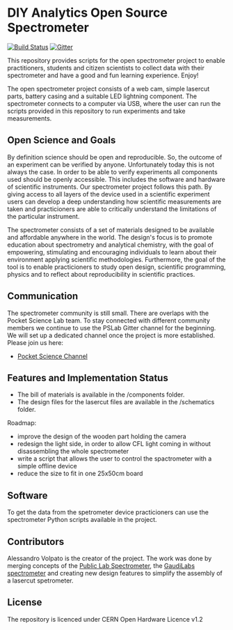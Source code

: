 # DIY Analytics Open Source Spectrometer


[![Build Status](https://travis-ci.com/OpnTec/spectrometer-python.svg?branch=master)](https://travis-ci.com/OpnTec/spectrometer-python)
[![Gitter](https://badges.gitter.im/fossasia/pslab.svg)](https://gitter.im/fossasia/pslab?utm_source=badge&utm_medium=badge&utm_campaign=pr-badge)

This repository provides scripts for the open spectrometer project to enable practitioners, students and citizen scientists to collect data with their spectrometer and have a good and fun learning experience. Enjoy!

The open spectrometer project consists of a web cam, simple lasercut parts, battery casing and a suitable LED lightning component. The spectrometer connects to a computer via USB, where the user can run the scripts provided in this repository to run experiments and take measurements. 

## Open Science and Goals

By definition science should be open and reproducible. So, the outcome of an experiment can be verified by anyone. Unfortunately today this is not always the case. In order to be able to verify experiments all components used should be openly accessible. This includes the software and hardware of scientific instruments. Our spectrometer project follows this path. By giving access to all layers of the device used in a scientific experiment users can develop a deep understanding how scientific measurements are taken and practicioners are able to critically understand the limitations of the particular instrument.

The spectrometer consists of a set of materials designed to be available and affordable anywhere in the world. The design's focus is to promote education about spectrometry and analytical chemistry, with the goal of empowering, stimulating and encouraging individuals to learn about their environment applying scientific methodologies. Furthermore, the goal of the tool is to enable practicioners to study open design, scientific programming, physics and to reflect about reproducibility in scientific practices.

## Communication

The spectrometer community is still small. There are overlaps with the Pocket Science Lab team. To stay connected with different community members we continue to use the PSLab Gitter channel for the beginning. We will set up a dedicated channel once the project is more established. Please join us here:
* [Pocket Science Channel](https://gitter.im/fossasia/pslab)

## Features and Implementation Status

- The bill of materials is available in the /components folder.
- The design files for the lasercut files are available in the /schematics folder.

Roadmap:

- improve the design of the wooden part holding the camera
- redesign the light side, in order to allow CFL light coming in without disassembling the whole spectrometer
- write a script that allows the user to control the spactrometer with a simple offline device
- reduce the size to fit in one 25x50cm board


## Software

To get the data from the spetrometer device practicioners can use the spectrometer Python scripts available in the project. 


## Contributors

Alessandro Volpato is the creator of the project. The work was done by merging concepts of the [Public Lab Spectrometer](https://publiclab.org/notes/abdul/10-13-2016/desktop-spectrometry-starter-kit-3-0-instructions), 
the [GaudiLabs spectrometer](http://www.gaudi.ch/GaudiLabs/?page_id=328) and creating new design features to simplify the assembly of a lasercut spetrometer.

## License

The repository is licenced under CERN Open Hardware Licence v1.2
